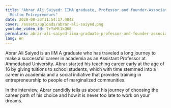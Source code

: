 ```yaml
---
title: "Abrar Ali Saiyed: IIMA graduate, Professor and founder-Association of
  Muslim Entrepreneurs"
date: 2020-08-23T11:54:17.484Z
cover: /assets/uploads/abrar-ali-saiyed.png
youtube_video_id: 7rYxMt1kQ68
permalink: abrar-ali-saiyed-iima-graduate-professor-and-founder-association-of-muslim-entrepreneurs
lang: en
---
```

<!--StartFragment-->

Abrar Ali Saiyed is an IIM A graduate who has traveled a long journey to make a successful career in academia as an Assistant Professor at Ahmedabad University. Abrar started his teaching career early at the age of 16 by giving tuitions to school students, which with time stemmed into a career in academia and a social initiative that provides training in entrepreneurship to people of marginalized communities. 

In the interview, Abrar candidly tells us about his journey of choosing the career path of his choice and how it is never too late to work on your dreams.

<!--EndFragment-->